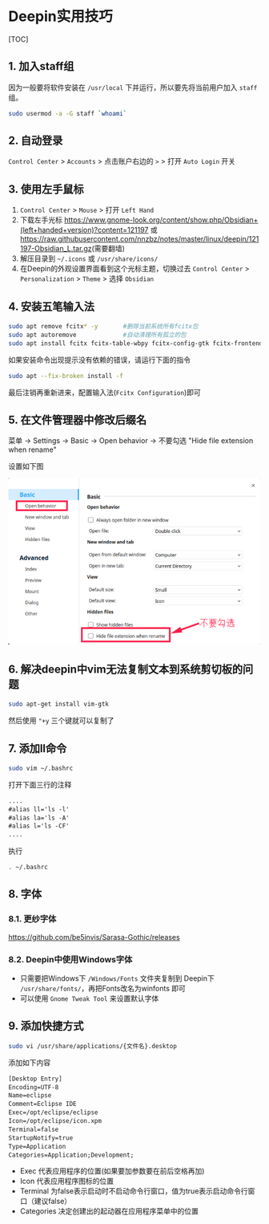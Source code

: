 # Deepin实用技巧

[TOC]

## 1. 加入staff组

因为一般要将软件安装在 `/usr/local` 下并运行，所以要先将当前用户加入 `staff` 组。

```sh
sudo usermod -a -G staff `whoami`
```

## 2. 自动登录

`Control Center` > `Accounts` > 点击账户右边的 `>` > 打开 `Auto Login` 开关

## 3. 使用左手鼠标

1. `Control Center` > `Mouse` > 打开 `Left Hand`
2. 下载左手光标
   <https://www.gnome-look.org/content/show.php/Obsidian+(left+handed+version)?content=121197>
   或
   <https://raw.githubusercontent.com/nnzbz/notes/master/linux/deepin/121197-Obsidian_L.tar.gz>(需要翻墙)
3. 解压目录到 `~/.icons` 或 `/usr/share/icons/`
4. 在Deepin的外观设置界面看到这个光标主题，切换过去
   `Control Center` > `Personalization` > `Theme` > 选择 `Obsidian`

## 4. 安装五笔输入法

```sh
sudo apt remove fcitx* -y       #删除当前系统所有fcitx包
sudo apt autoremove             #自动清理所有孤立的包
sudo apt install fcitx fcitx-table-wbpy fcitx-config-gtk fcitx-frontend-all  fcitx-ui-classic fcitx-tools fcitx-ui-kimpanel
```

如果安装命令出现提示没有依赖的错误，请运行下面的指令

```sh
sudo apt --fix-broken install -f
```

最后注销再重新进来，配置输入法(`Fcitx Configuration`)即可

## 5. 在文件管理器中修改后缀名

菜单 -> Settings -> Basic -> Open behavior -> 不要勾选 "Hide file extension when rename"

设置如下图

![修改后缀名](修改后缀名.png)

## 6. 解决deepin中vim无法复制文本到系统剪切板的问题

```sh
sudo apt-get install vim-gtk
```

然后使用 `"+y` 三个键就可以复制了

## 7. 添加ll命令

```sh
sudo vim ~/.bashrc
```

打开下面三行的注释

```txt
....
#alias ll='ls -l'
#alias la='ls -A'
#alias l='ls -CF'
....
```

执行

```sh
. ~/.bashrc
```

## 8. 字体

### 8.1. 更纱字体

<https://github.com/be5invis/Sarasa-Gothic/releases>

### 8.2. Deepin中使用Windows字体

- 只需要把Windows下 `/Windows/Fonts` 文件夹复制到 Deepin下 `/usr/share/fonts/`，再把Fonts改名为winfonts 即可
- 可以使用 `Gnome Tweak Tool` 来设置默认字体

## 9. 添加快捷方式

```sh
sudo vi /usr/share/applications/{文件名}.desktop
```

添加如下内容

```txt
[Desktop Entry]
Encoding=UTF-8
Name=eclipse  
Comment=Eclipse IDE  
Exec=/opt/eclipse/eclipse  
Icon=/opt/eclipse/icon.xpm  
Terminal=false  
StartupNotify=true  
Type=Application  
Categories=Application;Development;
```

- Exec
  代表应用程序的位置(如果要加参数要在前后空格再加)
- Icon
  代表应用程序图标的位置
- Terminal
  为false表示启动时不启动命令行窗口，值为true表示启动命令行窗口（建议false）
- Categories
  决定创建出的起动器在应用程序菜单中的位置
